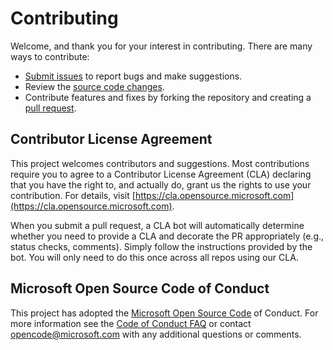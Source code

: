 # Contributing 

Welcome, and thank you for your interest in contributing. There are many ways to contribute: 
* [Submit issues](https://github.com/microsoft/Azure-Datahub-Solution-Accelerator-for-Government-Recovery-Programs/issues) to report bugs and make suggestions. 
* Review the [source code changes](https://github.com/microsoft/Azure-Datahub-Solution-Accelerator-for-Government-Recovery-Programs/compare). 
* Contribute features and fixes by forking the repository and creating a [pull request](https://github.com/microsoft/Azure-Datahub-Solution-Accelerator-for-Government-Recovery-Programs/pulls). 

## Contributor License Agreement 
This project welcomes contributors and suggestions. Most contributions require you to agree to a Contributor License Agreement (CLA) declaring that you have the right to, and actually do, grant us the rights to use your contribution. For details, visit [https://cla.opensource.microsoft.com](https://cla.opensource.microsoft.com).

When you submit a pull request, a CLA bot will automatically determine whether you need to provide a CLA and decorate the PR appropriately (e.g., status checks, comments). Simply follow the instructions provided by the bot. You will only need to do this once across all repos using our CLA. 

## Microsoft Open Source Code of Conduct
This project has adopted the [Microsoft Open Source Code](https://opensource.microsoft.com/codeofconduct/) of Conduct. For more information see the [Code of Conduct FAQ](https://opensource.microsoft.com/codeofconduct/faq/) or contact [opencode@microsoft.com](mailto:opencode@microsoft.com) with any additional questions or comments. 
